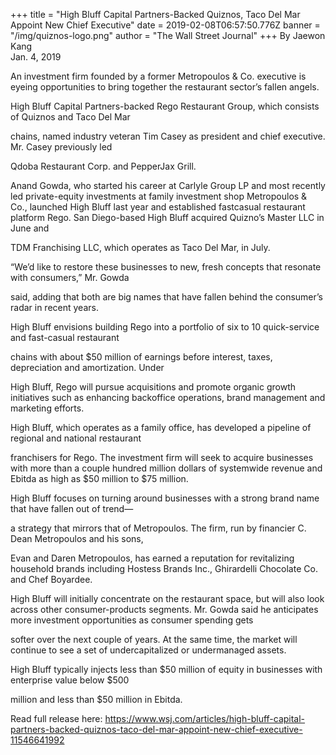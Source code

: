 +++
title = "High Bluff Capital Partners-Backed Quiznos, Taco Del Mar Appoint New Chief Executive"
date = 2019-02-08T06:57:50.776Z
banner = "/img/quiznos-logo.png"
author = "The Wall Street Journal"
+++
By Jaewon Kang\
Jan. 4, 2019

An investment firm founded by a former Metropoulos & Co. executive is eyeing opportunities to bring together the restaurant sector’s fallen angels.

High Bluff Capital Partners-backed Rego Restaurant Group, which consists of Quiznos and Taco Del Mar

chains, named industry veteran Tim Casey as president and chief executive. Mr. Casey previously led

Qdoba Restaurant Corp. and PepperJax Grill.

Anand Gowda, who started his career at Carlyle Group LP and most recently led private-equity investments at family investment shop Metropoulos & Co., launched High Bluff last year and established fastcasual restaurant platform Rego. San Diego-based High Bluff acquired Quizno’s Master LLC in June and

TDM Franchising LLC, which operates as Taco Del Mar, in July.

“We’d like to restore these businesses to new, fresh concepts that resonate with consumers,” Mr. Gowda

said, adding that both are big names that have fallen behind the consumer’s radar in recent years.

High Bluff envisions building Rego into a portfolio of six to 10 quick-service and fast-casual restaurant

chains with about $50 million of earnings before interest, taxes, depreciation and amortization. Under

High Bluff, Rego will pursue acquisitions and promote organic growth initiatives such as enhancing backoffice operations, brand management and marketing efforts.

High Bluff, which operates as a family office, has developed a pipeline of regional and national restaurant

franchisers for Rego. The investment firm will seek to acquire businesses with more than a couple hundred million dollars of systemwide revenue and Ebitda as high as $50 million to $75 million.

High Bluff focuses on turning around businesses with a strong brand name that have fallen out of trend—

a strategy that mirrors that of Metropoulos. The firm, run by financier C. Dean Metropoulos and his sons,

Evan and Daren Metropoulos, has earned a reputation for revitalizing household brands including Hostess Brands Inc., Ghirardelli Chocolate Co. and Chef Boyardee.

High Bluff will initially concentrate on the restaurant space, but will also look across other consumer-products segments. Mr. Gowda said he anticipates more investment opportunities as consumer spending gets

softer over the next couple of years. At the same time, the market will continue to see a set of undercapitalized or undermanaged assets.

High Bluff typically injects less than $50 million of equity in businesses with enterprise value below $500

million and less than $50 million in Ebitda.

Read full release here: <https://www.wsj.com/articles/high-bluff-capital-partners-backed-quiznos-taco-del-mar-appoint-new-chief-executive-11546641992>
